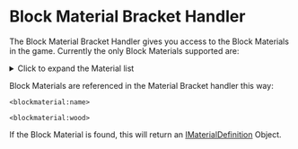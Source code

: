 # Block Material Bracket Handler


The Block Material Bracket Handler gives you access to the Block Materials in the game.
Currently the only Block Materials supported are:

<details>
	<summary>Click to expand the Material list</summary>
	<ul>
		<li>Air</li>
		<li>Grass</li>
		<li>Ground</li>
		<li>Wood</li>
		<li>Rock</li>
		<li>Iron</li>
		<li>Anvil</li>
		<li>Water</li>
		<li>Lava</li>
		<li>Leaves</li>
		<li>Plants</li>
		<li>Vine</li>
		<li>Sponge</li>
		<li>Cloth</li>
		<li>Fire</li>
		<li>sand</li>
		<li>Circuits</li>
		<li>Carpet</li>
		<li>Glass</li>
		<li>Redstone_Light</li>
		<li>TNT</li>
		<li>Coral</li>
		<li>Ice</li>
		<li>Packed_Ice</li>
		<li>Crafted_Snow</li>
		<li>Cactus</li>
		<li>Clay</li>
		<li>Gourd</li>
		<li>Dragon_Egg</li>
		<li>Portal</li>
		<li>Cake</li>
		<li>Web</li>
	</ul>
</details>

Block Materials are referenced in the Material Bracket handler this way:

```
<blockmaterial:name>

<blockmaterial:wood>
```

If the Block Material is found, this will return an [IMaterialDefinition](/Mods/ContentTweaker/Vanilla/Types/Block/IMaterialDefinition) Object.  